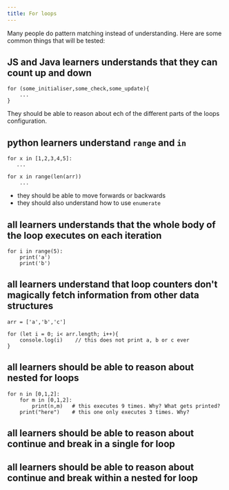 ```yaml
---
title: For loops
---
```


Many people do pattern matching instead of understanding. Here are some common things that will be tested:

## JS and Java learners understands that they can count up and down

```
for (some_initialiser,some_check,some_update){
    ...
}
```
They should be able to reason about ech of the different parts of the loops configuration.

## python learners understand `range` and `in`

```
for x in [1,2,3,4,5]:
   ...

for x in range(len(arr))
    ...
```

- they should be able to move forwards or backwards
- they should also understand how to use `enumerate`

## all learners understands that the whole body of the loop executes on each iteration

```
for i in range(5):
    print('a')
    print('b')
```

## all learners understand that loop counters don't magically fetch information from other data structures

```
arr = ['a','b','c']

for (let i = 0; i< arr.length; i++){
    console.log(i)    // this does not print a, b or c ever
}
```

## all learners should be able to reason about nested for loops

```
for n in [0,1,2]:
    for m in [0,1,2]:
        print(n,m)   # this executes 9 times. Why? What gets printed?
    print("here")    # this one only executes 3 times. Why?
```

## all learners should be able to reason about continue and break in a single for loop

## all learners should be able to reason about continue and break within a nested for loop
